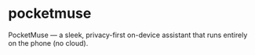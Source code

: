 # pocketmuse
PocketMuse — a sleek, privacy-first on-device assistant that runs entirely on the phone (no cloud).
